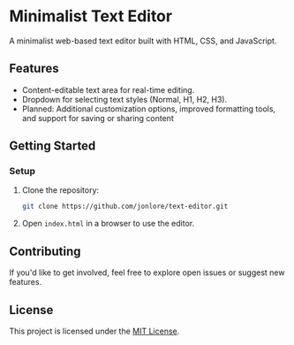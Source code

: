 # Minimalist Text Editor

A minimalist web-based text editor built with HTML, CSS, and JavaScript.

## Features
- Content-editable text area for real-time editing.
- Dropdown for selecting text styles (Normal, H1, H2, H3).
- Planned: Additional customization options, improved formatting tools, and support for saving or sharing content

## Getting Started

### Setup
1. Clone the repository:
   ```bash
   git clone https://github.com/jonlore/text-editor.git
   ```
2. Open `index.html` in a browser to use the editor.

## Contributing
If you'd like to get involved, feel free to explore open issues or suggest new features.

## License
This project is licensed under the [MIT License](LICENSE).
